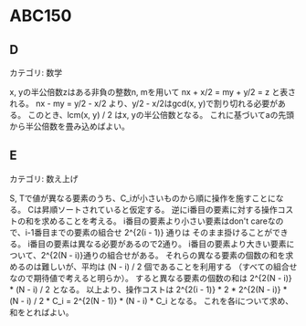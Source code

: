 # ABC150

## D
カテゴリ: 数学

x, yの半公倍数zはある非負の整数n, mを用いて nx + x/2 = my + y/2 = z と表される。
nx - my = y/2 - x/2 より、y/2 - x/2はgcd(x, y)で割り切れる必要がある。
このとき、lcm(x, y) / 2 はx, yの半公倍数となる。
これに基づいてaの先頭から半公倍数を畳み込めばよい。

## E
カテゴリ: 数え上げ

S, Tで値が異なる要素のうち、C_iが小さいものから順に操作を施すことになる。
Cは昇順ソートされていると仮定する。
逆にi番目の要素に対する操作コストの和を求めることを考える。
i番目の要素より小さい要素はdon't careなので、i-1番目までの要素の組合せ 2^{2(i - 1)} 通りは
そのまま掛けることができる。
i番目の要素は異なる必要があるので2通り。
i番目の要素より大きい要素について、2^{2(N - i)}通りの組合せがある。
それらの異なる要素の個数の和を求めるのは難しいが、平均は (N - i) / 2 個であることを利用する
（すべての組合せなので期待値で考えると明らか）。
すると異なる要素の個数の和は 2^{2(N - i)} * (N - i) / 2 となる。
以上より、操作コストは 2^{2(i - 1)} * 2 * 2^{2(N - i)} * (N - i) / 2 * C_i = 2^{2(N - 1)} * (N - i) * C_i となる。
これを各iについて求め、和をとればよい。
